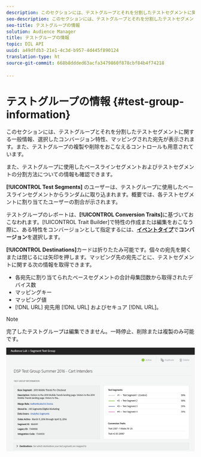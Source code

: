 ```yaml
---
description: このセクションには、テストグループとそれを分割したテストセグメントに関する一般情報、選択したコンバージョン特性、マッピングされた宛先が表示されます。また、テストグループの複製や削除をおこなえるコントロールも用意されています。
seo-description: このセクションには、テストグループとそれを分割したテストセグメントに関する一般情報、選択したコンバージョン特性、マッピングされた宛先が表示されます。また、テストグループの複製や削除をおこなえるコントロールも用意されています。
seo-title: テストグループの情報
solution: Audience Manager
title: テストグループの情報
topic: DIL API
uuid: a49dfdb3-21e1-4c3d-b957-4d445f890124
translation-type: ht
source-git-commit: 668b8ddded63acfa3479860f878cbf84b4f74218

---
```



# テストグループの情報 {#test-group-information}

このセクションには、テストグループとそれを分割したテストセグメントに関する一般情報、選択したコンバージョン特性、マッピングされた宛先が表示されます。また、テストグループの複製や削除をおこなえるコントロールも用意されています。

また、テストグループに使用したベースラインセグメントおよびテストセグメントの分割方法についての情報も確認できます。

**[!UICONTROL Test Segments]** のユーザーは、テストグループに使用したベースラインセグメントからランダムに取り込まれます。概要では、各テストセグメントに割り当てたユーザーの割合が示されます。

テストグループのレポートは、**[!UICONTROL Conversion Traits]**&#x200B;に基づいておこなわれます。[!UICONTROL Trait Builder]で特性の作成または編集をおこなう際に、ある特性をコンバージョンとして指定するには、**[イベントタイプ](../../features/traits/create-onboarded-rule-based-traits.md)**&#x200B;で&#x200B;**コンバージョン**&#x200B;を選択します。

**[!UICONTROL Destinations]**&#x200B;カードは折りたたみ可能です。個々の宛先を開くまたは閉じるには矢印を押します。マッピング先の宛先ごとに、テストセグメントに関する次の情報を取得できます。

* 各宛先に割り当てられたベースセグメントの合計母集団数から取得されたデバイス数
* マッピングキー
* マッピング値
* [!DNL URL] 宛先用 [!DNL URL] およびセキュア [!DNL URL]。

>[!NOTE]
>
>完了したテストグループは編集できません。一時停止、削除または複製のみ可能です。

![](assets/test-groups-information.PNG)